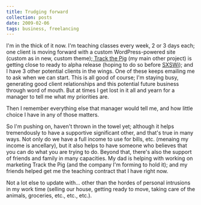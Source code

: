 ```yaml
---
title: Trudging forward
collection: posts
date: 2009-02-06
tags: business, freelancing
---
```


I'm in the thick of it now. I'm teaching classes every week, 2 or 3 days each; one client is moving forward with a custom WordPress-powered site (custom as in new, custom theme);[ Track the Pig](http://trackthepig.com) (my main other project) is getting close to ready to alpha release (hoping to do so before [SXSWi](http://sxsw.com/interactive)); and I have 3 other potential clients in the wings. One of these keeps emailing me to ask when we can start. This is all good of course; I'm staying busy, generating good client relationships and this potential future business through word of mouth. But at times I get lost in it all and yearn for a manager to tell me what my priorities are.

Then I remember everything else that manager would tell me, and how little choice I have in any of those matters.

So I'm pushing on, haven't thrown in the towel yet; although it helps tremendously to have a supportive significant other, and that's true in many ways. Not only do we have a full income to use for bills, etc. (menaing my income is ancellary), but it also helps to have someone who believes that you can do what you are trying to do. Beyond that, there's also the support of friends and family in many capacities. My dad is helping with working on marketing Track the Pig (and the company I'm forming to hold it); and my friends helped get me the teaching contract that I have right now.

Not a lot else to update with... other than the hordes of personal intrusions in my work time (selling our house, getting ready to move, taking care of the animals, groceries, etc., etc., etc.).

